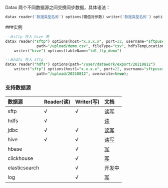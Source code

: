 Datax 两个不同数据源之间交换同步数据，具体语法：

```sql
datax reader('数据类型名称') options(键值对参数) writer('数据类型名称') options(键值对参数)
```

###实例

```sql
--从sftp 导入 hive 表
datax reader("sftp") options(host="x.x.x.x", port=22, username="sftpuser", password='xxxx',
              path="/upload/demo.csv", fileType="csv", hdfsTempLocation="/user/datawork/temp")
    writer("hive") options(tableName="tdl_ftp_demo")

--从hdfs 导入 sftp
datax reader("hdfs") options(path="/user/datawork/export/20210812")
    writer("sftp") options(host1="x.x.x.x", port=22, username="sftpuser", password='xxxx',
              path="/upload/20210812", overwrite=true);
```

### 支持数据源

| 数据源         | Reader(读)  | Writer(写)    |文档                          |
| :-----        | :-----      | :------      | :------                      |
| sftp          | √           | √            | [读写](sftp.html)      |
| hdfs          | √           |              | [读](hdfs.html)        |
| jdbc          | √           | √            | [读写](jdbc.html)        |
| hive          | √           | √            | [读写](hive.html)        |
| hbase         |             | √            | [写](hbase.html)         |
| clickhouse    |             | √            | [写](clickhouse.html)    |
| elasticsearch |             | √            | 开发中        |
| log           |             | √            | [写](log.html)       |

